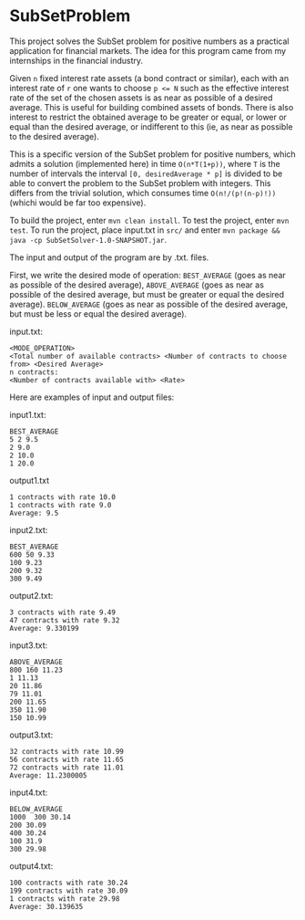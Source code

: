 # SubSetProblem
This project solves the SubSet problem for positive numbers as a practical application for financial markets.
The idea for this program came from my internships in the financial industry.

Given `n` fixed interest rate assets (a bond contract or similar), each with an interest rate of `r` one wants to choose `p <= N` such as the effective interest rate of the set of the chosen assets is
as near as possible of a desired average. This is useful for building combined assets of bonds. There is also interest to restrict the obtained average to be greater or equal, or lower or equal than the desired average,
or indifferent to this (ie, as near as possible to the desired average).

This is a specific version of the SubSet problem for positive numbers, which admits a solution (implemented here) in time `O(n*T(1+p))`, where `T` is the number of intervals the interval `[0, desiredAverage * p]` is divided to be able to convert the problem to the SubSet problem with integers.
This differs from the trivial solution, which consumes time `O(n!/(p!(n-p)!))` (whichi would be far too expensive).

To build the project, enter `mvn clean install`.
To test the project, enter `mvn test`.
To run the project, place input.txt in `src/` and enter `mvn package && java -cp SubSetSolver-1.0-SNAPSHOT.jar`.

The input and output of the program are by .txt. files.

First, we write the desired mode of operation: `BEST_AVERAGE` (goes as near as possible of the desired average),
                                               `ABOVE_AVERAGE` (goes as near as possible of the desired average, but must be greater or equal the desired average).
                                               `BELOW_AVERAGE` (goes as near as possible of the desired average, but must be less or equal the desired average).

input.txt:
```
<MODE_OPERATION>
<Total number of available contracts> <Number of contracts to choose from> <Desired Average>
n contracts:
<Number of contracts available with> <Rate>
```
Here are examples of input and output files:

input1.txt:
```
BEST_AVERAGE
5 2 9.5
2 9.0
2 10.0
1 20.0
```

output1.txt
```
1 contracts with rate 10.0
1 contracts with rate 9.0
Average: 9.5
```

input2.txt:
```
BEST_AVERAGE
600 50 9.33
100 9.23
200 9.32
300 9.49
```

output2.txt:
```
3 contracts with rate 9.49
47 contracts with rate 9.32
Average: 9.330199
```

input3.txt:
```
ABOVE_AVERAGE
800 160 11.23
1 11.13
20 11.86
79 11.01
200 11.65
350 11.90
150 10.99
```

output3.txt:
```
32 contracts with rate 10.99
56 contracts with rate 11.65
72 contracts with rate 11.01
Average: 11.2300005
```

input4.txt:
```
BELOW_AVERAGE
1000  300 30.14
200 30.09
400 30.24
100 31.9
300 29.98
```
output4.txt:
```
100 contracts with rate 30.24
199 contracts with rate 30.09
1 contracts with rate 29.98
Average: 30.139635
```


